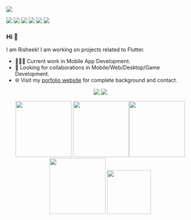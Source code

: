 <img src="https://github.com/risheekmittal/readmePics/blob/main/Blue%20and%20Purple%20Casual%20Corporate%20App%20Development%20Startup%20Banner%20Landscape.png">

[<img src="https://img.shields.io/badge/twitter-%231DA1F2.svg?&style=for-the-badge&logo=twitter&logoColor=white" />](https://twitter.com/mittal_risheek) [<img src="https://img.shields.io/badge/medium-%2312100E.svg?&style=for-the-badge&logo=medium&logoColor=white" />](https://medium.com/@risheekmittal)  [<img src="https://img.shields.io/badge/linkedin-%230077B5.svg?&style=for-the-badge&logo=linkedin&logoColor=white" />](https://www.linkedin.com/in/risheek) [<img src = "https://img.shields.io/badge/instagram-%23E4405F.svg?&style=for-the-badge&logo=instagram&logoColor=white">](https://www.instagram.com/risheekmittal/) [<img src = "https://img.shields.io/badge/facebook-%231877F2.svg?&style=for-the-badge&logo=facebook&logoColor=white">](https://www.facebook.com/risheek.mittal) [<img src ="https://img.shields.io/badge/Github-R%20M-blue?style=for-the-badge&logo=appveyor">](https://github.com/risheekmittal/)  

### Hi 👋 
I am Risheek! I am working on projects related to Flutter.
- 👨🏽‍💻 Current work in Mobile App Development.
- 🤝 Looking for collaborations in Mobile/Web/Desktop/Game Development.
- 🌐 Visit my [porfolio website](https://github.com/risheekmittal/) for complete background and contact.

<p align = "center">
  <img src = "https://github-readme-stats.vercel.app/api?username=risheekmittal&show_icons=true&theme=radical&line_height=33">
  <img src = "https://github-readme-stats.vercel.app/api/top-langs/?username=risheekmittal&hide_langs_below=.25&theme=radical">
</p>


<p align="center">
<img src="https://i.giphy.com/media/LMt9638dO8dftAjtco/200.webp" width="150"> <img src="https://i.giphy.com/media/KzJkzjggfGN5Py6nkT/200.webp" width="150"><img src="https://i.giphy.com/media/IdyAQJVN2kVPNUrojM/200.webp" width="150"> <img src="https://media.giphy.com/media/UWt0rhp21JgLwoeFQP/giphy.gif" width ="150"/> <img src="https://media1.giphy.com/media/Lmy23L3RkJ0sEWokRN/giphy.gif?cid=ecf05e470fn866tlaw5axww59eu8rzxzf31v77ww94rnz5ak&rid=giphy.gif&ct=g" width ="118"/> 
</p>


